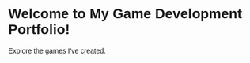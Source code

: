 <!DOCTYPE html>
<html lang="en">
<head>
  <meta charset="UTF-8">
  <meta name="viewport" content="width=device-width, initial-scale=1.0">
  <meta name="description" content="Toxic5018's Game Development Portfolio">
  <title>Toxic5018 Game Development Portfolio</title>

  <!-- Set the website icon -->
  <link rel="icon" href="https://toxic5018.github.io/website_icon.png" type="image/png">

  <!-- Font Link for 'Sen' -->
  <link href="https://fonts.googleapis.com/css2?family=Sen:wght@400;600&display=swap" rel="stylesheet">

  <!-- AdSense Script -->
  <script async src="https://pagead2.googlesyndication.com/pagead/js/adsbygoogle.js?client=ca-pub-2851265996786440"
     crossorigin="anonymous"></script>

  <!-- Theme Script: Detect System Theme (Dark/Light Mode) -->
  <script>
    const prefersDarkScheme = window.matchMedia("(prefers-color-scheme: dark)");
    const body = document.body;

    // Function to update the background based on the system theme
    function updateTheme() {
      if (prefersDarkScheme.matches) {
        body.style.backgroundColor = "#121212"; // Dark background
        body.style.color = "#fff"; // Light text color
      } else {
        body.style.backgroundColor = "#ffffff"; // Light background
        body.style.color = "#000"; // Dark text color
      }
    }

    // Apply the theme on page load
    updateTheme();

    // Listen for changes in system theme preference
    prefersDarkScheme.addEventListener("change", updateTheme);
  </script>

  <!-- CSS Style for Sen Font -->
  <style>
    body {
      font-family: 'Sen', sans-serif;
    }

    /* Apply Arial font to download links */
    a {
      font-family: Arial, sans-serif;
    }
  </style>
</head>
<body>

  <!-- Your page content goes here -->
  
  <!-- Example for including the rest of the content -->
  <h1>Welcome to My Game Development Portfolio!</h1>
  <p>Explore the games I’ve created.</p>
  
  <!-- The rest of your HTML content... -->

</body>
</html>
